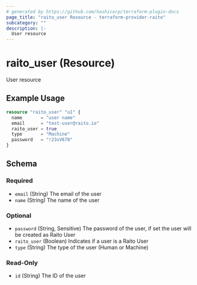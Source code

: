 ```yaml
---
# generated by https://github.com/hashicorp/terraform-plugin-docs
page_title: "raito_user Resource - terraform-provider-raito"
subcategory: ""
description: |-
  User resource
---
```


# raito_user (Resource)

User resource

## Example Usage

```terraform
resource "raito_user" "u1" {
  name       = "user name"
  email      = "test-user@raito.io"
  raito_user = true
  type       = "Machine"
  password   = "!23vV678"
}
```

<!-- schema generated by tfplugindocs -->
## Schema

### Required

- `email` (String) The email of the user
- `name` (String) The name of the user

### Optional

- `password` (String, Sensitive) The password of the user, if set the user will be created as Raito User
- `raito_user` (Boolean) Indicates if a user is a Raito User
- `type` (String) The type of the user (Human or Machine)

### Read-Only

- `id` (String) The ID of the user
